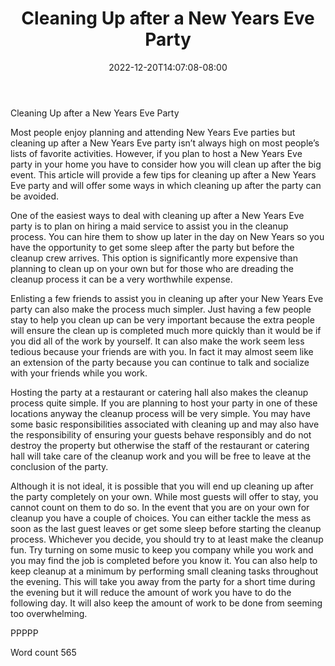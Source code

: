 ﻿---
title: "Cleaning Up after a New Years Eve Party"
date: 2022-12-20T14:07:08-08:00
description: "New Years Eve Party Planning Tips for Web Success"
featured_image: "/images/New Years Eve Party Planning.jpg"
tags: ["New Years Eve Party Planning"]
---

Cleaning Up after a New Years Eve Party

Most people enjoy planning and attending New Years Eve parties but cleaning up after a New Years Eve party isn’t always high on most people’s lists of favorite activities. However, if you plan to host a New Years Eve party in your home you have to consider how you will clean up after the big event. This article will provide a few tips for cleaning up after a New Years Eve party and will offer some ways in which cleaning up after the party can be avoided.

One of the easiest ways to deal with cleaning up after a New Years Eve party is to plan on hiring a maid service to assist you in the cleanup process. You can hire them to show up later in the day on New Years so you have the opportunity to get some sleep after the party but before the cleanup crew arrives. This option is significantly more expensive than planning to clean up on your own but for those who are dreading the cleanup process it can be a very worthwhile expense. 

Enlisting a few friends to assist you in cleaning up after your New Years Eve party can also make the process much simpler. Just having a few people stay to help you clean up can be very important because the extra people will ensure the clean up is completed much more quickly than it would be if you did all of the work by yourself. It can also make the work seem less tedious because your friends are with you. In fact it may almost seem like an extension of the party because you can continue to talk and socialize with your friends while you work.

Hosting the party at a restaurant or catering hall also makes the cleanup process quite simple. If you are planning to host your party in one of these locations anyway the cleanup process will be very simple. You may have some basic responsibilities associated with cleaning up and may also have the responsibility of ensuring your guests behave responsibly and do not destroy the property but otherwise the staff of the restaurant or catering hall will take care of the cleanup work and you will be free to leave at the conclusion of the party. 

Although it is not ideal, it is possible that you will end up cleaning up after the party completely on your own. While most guests will offer to stay, you cannot count on them to do so. In the event that you are on your own for cleanup you have a couple of choices. You can either tackle the mess as soon as the last guest leaves or get some sleep before starting the cleanup process. Whichever you decide, you should try to at least make the cleanup fun. Try turning on some music to keep you company while you work and you may find the job is completed before you know it. You can also help to keep cleanup at a minimum by performing small cleaning tasks throughout the evening. This will take you away from the party for a short time during the evening but it will reduce the amount of work you have to do the following day. It will also keep the amount of work to be done from seeming too overwhelming. 

PPPPP

Word count 565

